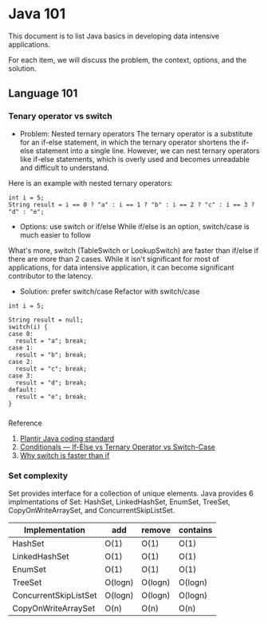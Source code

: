 # Java 101

This document is to list Java basics in developing data intensive applications.

For each item, we will discuss the problem, the context, options, and the solution.

## Language 101

### Tenary operator vs switch
- Problem: Nested ternary operators
The ternary operator is a substitute for an if-else statement, in which the ternary operator shortens the if-else statement into a single line. 
However, we can nest ternary operators like if-else statements, which is overly used and becomes unreadable and difficult to understand.

Here is an example with nested ternary operators:
```
int i = 5;
String result = i == 0 ? "a" : i == 1 ? "b" : i == 2 ? "c" : i == 3 ? "d" : "e";
```

- Options: use switch or if/else
While if/else is an option, switch/case is much easier to follow

What's more, switch (TableSwitch or LookupSwitch) are faster than if/else if there are more than 2 cases. While it isn't significant for most of applications, for data intensive application, it can become significant contributor to the latency. 

- Solution: prefer switch/case
Refactor with switch/case
```
int i = 5;

String result = null;
switch(i) {
case 0:
  result = "a"; break;
case 1:
  result = "b"; break;
case 2:
  result = "c"; break;
case 3:
  result = "d"; break;
default:
  result = "e"; break;
}

```

### 

Reference
1. [Plantir Java coding standard](https://github.com/palantir/gradle-baseline/blob/develop/docs/best-practices/java-coding-guidelines/readme.md#use-ternary-operators-sparingly)
2. [Conditionals — If-Else vs Ternary Operator vs Switch-Case](https://medium.com/swlh/conditionals-if-else-vs-ternary-operator-vs-switch-case-b4f3ed08e1e3)
3. [Why switch is faster than if](https://stackoverflow.com/questions/6705955/why-switch-is-faster-than-if)

### Set complexity
Set provides interface for a collection of unique elements. Java provides 6 implmentations of Set: HashSet, LinkedHashSet, EnumSet, TreeSet, CopyOnWriteArraySet, and ConcurrentSkipListSet.

Implementation | add | remove | contains
-------------- | ---- | ------ | --------
HashSet        |O(1) |O(1)    |O(1)
LinkedHashSet  |O(1) |O(1)    |O(1)
EnumSet        |O(1) |O(1)    |O(1)
TreeSet        | O(logn) | O(logn) | O(logn)
ConcurrentSkipListSet | O(logn) | O(logn) | O(logn)
CopyOnWriteArraySet | O(n) | O(n) | O(n)
